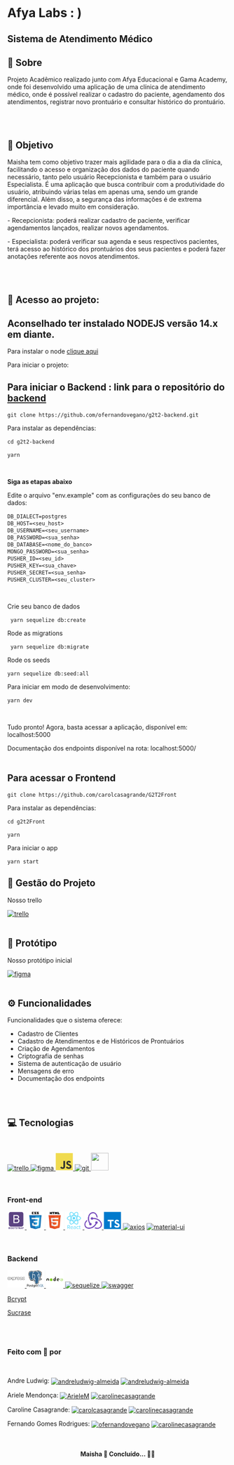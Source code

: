 # Afya Labs : )
## Sistema de Atendimento Médico 

## 📑 Sobre
<p>Projeto Acadêmico realizado junto com Afya Educacional e Gama Academy, onde foi desenvolvido uma aplicação de uma clínica de atendimento médico, onde é possível realizar o cadastro do paciente, agendamento dos atendimentos, registrar novo prontuário e consultar histórico do prontuário. </p>

</br>
</br>

## 🎯 Objetivo
 <p> Maisha tem como objetivo trazer mais agilidade para o dia a dia da clínica, facilitando o acesso e organização dos dados do paciente quando necessário, tanto pelo usuário Recepcionista e também para o usuário Especialista. É uma aplicação que busca contribuir com a produtividade do usuário, atribuindo várias telas em apenas uma, sendo um grande diferencial. Além disso, a segurança das informações é de extrema importância e levado muito em consideração. 
 </p>
 <p>
 - Recepcionista: poderá realizar cadastro de paciente, verificar agendamentos lançados, realizar novos agendamentos.
 </p>
 <p>
 - Especialista: poderá verificar sua agenda e seus respectivos pacientes, terá acesso ao histórico dos prontuários dos seus pacientes e poderá fazer anotações referente aos novos atendimentos.
 </p>

</br>
</br>

## 🚀 Acesso ao projeto:

## Aconselhado ter instalado NODEJS versão 14.x em diante.

Para instalar o node [clique aqui](https://nodejs.org/en/)
</br>

Para iniciar o projeto:

## Para iniciar o Backend : link para o repositório do [backend](https://github.com/ofernandovegano/g2t2-backend)

```
git clone https://github.com/ofernandovegano/g2t2-backend.git
```

Para instalar as dependências:

```
cd g2t2-backend 
```

```
yarn 
```
</br>

**Siga as etapas abaixo**

Edite o arquivo "env.example" com as configurações do seu banco de dados:

```
DB_DIALECT=postgres
DB_HOST=<seu_host>
DB_USERNAME=<seu_username>
DB_PASSWORD=<sua_senha>
DB_DATABASE=<nome_do_banco>
MONGO_PASSWORD=<sua_senha>
PUSHER_ID=<seu_id>
PUSHER_KEY=<sua_chave>
PUSHER_SECRET=<sua_senha>
PUSHER_CLUSTER=<seu_cluster>
```
</br>

Crie seu banco de dados

```
 yarn sequelize db:create
```

Rode as migrations

```
 yarn sequelize db:migrate
```
Rode os seeds

```
yarn sequelize db:seed:all
```

Para iniciar em modo de desenvolvimento:

```
yarn dev
```

</br>

Tudo pronto! Agora, basta acessar a aplicação, disponível em:
localhost:5000

Documentação dos endpoints disponível na rota:
localhost:5000/
</br>
</br>
## Para acessar o Frontend


```
git clone https://github.com/carolcasagrande/G2T2Front
```

Para instalar as dependências:

```
cd g2t2Front
```

```
yarn 
```

Para iniciar o app

```
yarn start
```


## 📅 Gestão do Projeto
<p align="left">Nosso trello</p>
<a href="https://trello.com/b/TVbFVJJj/grupo2-afya" target="_blank"> <img src="https://image.flaticon.com/icons/png/512/174/174874.png" alt="trello" width="30" height="30"/> </a> 

</br>
</br>

## 🎨 Protótipo
<p align="left">Nosso protótipo inicial</p>
<a href="https://www.figma.com/file/gL6xbMilgPsOVZ668WQ7lH/DesafioGama%26Afya?node-id=0%3A1" target="_blank"> <img src="https://www.vectorlogo.zone/logos/figma/figma-icon.svg" alt="figma" width="40" height="40"/> </a> 

</br>
</br>

## ⚙️ Funcionalidades
Funcionalidades que o sistema oferece:
- Cadastro de Clientes
- Cadastro de Atendimentos e de Históricos de Prontuários
- Criação de Agendamentos
- Criptografia de senhas
- Sistema de autenticação de usuário
- Mensagens de erro 
- Documentação dos endpoints

</br>
</br>

## 💻 Tecnologias
</br>
<p align="left">
<a href="https://trello.com/pt-BR" target="_blank"> <img src="https://image.flaticon.com/icons/png/512/174/174874.png" alt="trello" width="30" height="30"/> </a> 
<a href="https://www.figma.com/" target="_blank"> <img src="https://www.vectorlogo.zone/logos/figma/figma-icon.svg" alt="figma" width="40" height="40"/> </a> 
<a href="https://developer.mozilla.org/en-US/docs/Web/JavaScript" target="_blank"> <img src="https://raw.githubusercontent.com/devicons/devicon/master/icons/javascript/javascript-original.svg" alt="javascript" width="40" height="40"/> </a> 
<a href="https://git-scm.com/" target="_blank"> <img src="https://www.vectorlogo.zone/logos/git-scm/git-scm-icon.svg" alt="git" width="40" height="40"/> </a> 
<a href="https://jwt.io/" target="_blank"> <img src="https://cdnlogo.com/logos/j/20/jwt.svg" alt="" width="40" height="40"/> </a> 
</p>

</br>

### Front-end
<p align="left"> 
<a href="https://getbootstrap.com" target="_blank"> <img src="https://raw.githubusercontent.com/devicons/devicon/master/icons/bootstrap/bootstrap-plain-wordmark.svg" alt="bootstrap" width="40" height="40"/> </a> 
<a href="https://www.w3schools.com/css/" target="_blank"> <img src="https://raw.githubusercontent.com/devicons/devicon/master/icons/css3/css3-original-wordmark.svg" alt="css3" width="40" height="40"/> </a> 
<a href="https://www.w3.org/html/" target="_blank"> <img src="https://raw.githubusercontent.com/devicons/devicon/master/icons/html5/html5-original-wordmark.svg" alt="html5" width="40" height="40"/> </a> 
<a href="https://reactjs.org/" target="_blank"> <img src="https://raw.githubusercontent.com/devicons/devicon/master/icons/react/react-original-wordmark.svg" alt="react" width="40" height="40"/> </a> 
<a href="https://redux.js.org" target="_blank"> <img src="https://raw.githubusercontent.com/devicons/devicon/master/icons/redux/redux-original.svg" alt="redux" width="40" height="40"/> </a>
<a href="https://www.typescriptlang.org/" target="_blank"> <img src="https://raw.githubusercontent.com/devicons/devicon/master/icons/typescript/typescript-original.svg" alt="typescript" width="40" height="40"/> </a>
<a href="https://axios-http.com/docs/intro" target="_blank"> <img src="https://cdn.icon-icons.com/icons2/2699/PNG/512/axios_logo_icon_168545.png" alt="axios" width="40" height="40"/></a> 
<a href="https://material-ui.com/pt/" target="_blank"> <img src="https://cdn.icon-icons.com/icons2/2248/PNG/512/material_ui_icon_137419.png" alt="material-ui" width="45" height="45"/></a> 
</p>

</br>

### Backend

<p align="left">
<a href="https://expressjs.com" target="_blank"> <img src="https://raw.githubusercontent.com/devicons/devicon/master/icons/express/express-original-wordmark.svg" alt="express" width="40" height="40"/> 
<a href="https://www.postgresql.org" target="_blank"> <img src="https://raw.githubusercontent.com/devicons/devicon/master/icons/postgresql/postgresql-original-wordmark.svg" alt="postgresql" width="40" height="40"/> </a> 
<a href="https://nodejs.org" target="_blank"> <img src="https://raw.githubusercontent.com/devicons/devicon/master/icons/nodejs/nodejs-original-wordmark.svg" alt="nodejs" width="40" height="40"/> </a>
<a href="http://sequelize.org/" target="_blank"> <img src="https://cdn.icon-icons.com/icons2/2415/PNG/512/sequelize_original_logo_icon_146348.png" alt="sequelize" width="40" height="40"/> </a> 
<a href="https://swagger.io/" target="_blank"> <img src="https://cdn.icon-icons.com/icons2/2107/PNG/512/file_type_swagger_icon_130134.png" alt="swagger" width="40" height="40"/></a> 
<p><a href="" target="_blank"> Bcrypt </a></p> 
<p><a href="" target="_blank"> Sucrase </a></p>
</p>

</br>
</br>

<h3 align="left">
Feito com 💜 por 
</h3>
</br>
<p align="left"> Andre Ludwig:
<a href="https://github.com/andreludwig" target="blank"><img align="center" src="https://image.flaticon.com/icons/png/512/733/733609.png" alt="andreludwig-almeida" height="25" width="25" /></a>
<a href="www.linkedin.com/in/andreludwig-almeida" target="blank"><img align="center" src="https://raw.githubusercontent.com/rahuldkjain/github-profile-readme-generator/master/src/images/icons/Social/linked-in-alt.svg" alt="andreludwig-almeida" height="25" width="25" /></a>
</p>

<p align="left"> Ariele Mendonça:
<a href="https://github.com/ArieleM" target="blank"><img align="center" src="https://image.flaticon.com/icons/png/512/733/733609.png" alt="ArieleM" height="25" width="25" /></a>
<a href="https://www.linkedin.com/in/pereiramendonca" target="blank"><img align="center" src="https://raw.githubusercontent.com/rahuldkjain/github-profile-readme-generator/master/src/images/icons/Social/linked-in-alt.svg" alt="carolinecasagrande" height="30" width="40" /></a> 
</p>
<p align="left">Caroline Casagrande:
<a href="https://github.com/carolcasagrande" target="blank"><img align="center" src="https://image.flaticon.com/icons/png/512/733/733609.png" alt="carolcasagrande" height="25" width="25" /></a>
<a href="https://linkedin.com/in/carolinecasagrande" target="blank"><img align="center" src="https://raw.githubusercontent.com/rahuldkjain/github-profile-readme-generator/master/src/images/icons/Social/linked-in-alt.svg" alt="carolinecasagrande" height="30" width="40" /></a> 
</p>
<p align="left"> Fernando Gomes Rodrigues:
<a href="https://github.com/ofernandovegano" target="blank"><img align="center" src="https://image.flaticon.com/icons/png/512/733/733609.png" alt="ofernandovegano" height="25" width="25" /></a>
<a href="https://www.linkedin.com/in/fernandogomesrodrigues/" target="blank"><img align="center" src="https://raw.githubusercontent.com/rahuldkjain/github-profile-readme-generator/master/src/images/icons/Social/linked-in-alt.svg" alt="carolinecasagrande" height="30" width="40" /></a> 
</p>

</br>

<h4 align="center"> 
	 Maisha 🚀 Concluído... 💚💗
</h4>

